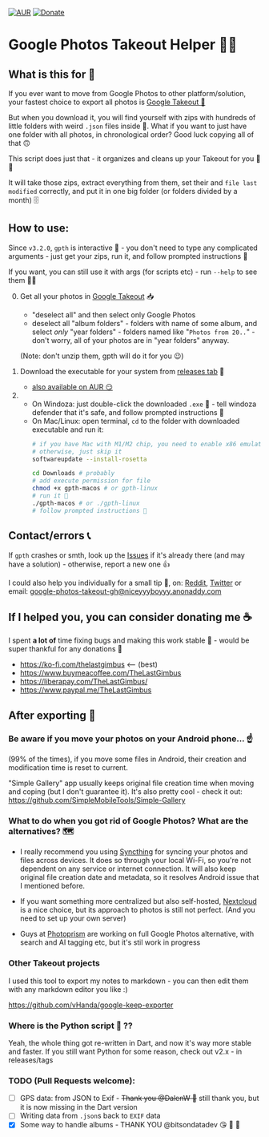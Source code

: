 [![AUR](https://img.shields.io/aur/version/gpth-bin?logo=arch-linux)](https://aur.archlinux.org/packages/gpth-bin)
[![Donate](https://img.shields.io/badge/Donate-PayPal-blue.svg?logo=paypal)](https://www.paypal.me/TheLastGimbus)

# Google Photos Takeout Helper 📸🆘
## What is this for 🧐
If you ever want to move from Google Photos to other platform/solution, your fastest choice to export all photos is [Google Takeout 🥡](https://takeout.google.com/)

But when you download it, you will find yourself with zips with hundreds of little folders with weird `.json` files inside 🍝. 
What if you want to just have one folder with all photos, in chronological order? Good luck copying all of that 🙃

This script does just that - it organizes and cleans up your Takeout for you 🧹😌

It will take those zips, extract everything from them, set their and `file last modified` correctly, and put it in one big folder (or folders divided by a month) 🗄

## How to use:
Since `v3.2.0`, `gpth` is interactive 🎉 - you don't need to type any complicated arguments - just get your zips, run it, and follow prompted instructions 💃

If you want, you can still use it with args (for scripts etc) - run `--help` to see them 🧑‍💻

0. Get all your photos in [Google Takeout](https://takeout.google.com/) 📥
    - "deselect all" and then select only Google Photos
    - deselect all "album folders" - folders with name of some album, and select *only* "year folders" - folders named like "`Photos from 20..`" - don't worry, all of your photos are in "year folders" anyway.
   
   (Note: don't unzip them, gpth will do it for you 😉)
1. Download the executable for your system from [releases tab](https://github.com/TheLastGimbus/GooglePhotosTakeoutHelper/releases) 🛒
    - [also available on AUR 😏](https://aur.archlinux.org/packages/gpth-bin)
2. - On Windoza: just double-click the downloaded `.exe` 🎉 - tell windoza defender that it's safe, and follow prompted instructions 🧾
   - On Mac/Linux: open terminal, `cd` to the folder with downloaded executable and run it:
     ```bash
     # if you have Mac with M1/M2 chip, you need to enable x86 emulation
     # otherwise, just skip it
     softwareupdate --install-rosetta
     
     cd Downloads # probably
     # add execute permission for file
     chmod +x gpth-macos # or gpth-linux
     # run it 🏃
     ./gpth-macos # or ./gpth-linux
     # follow prompted instructions 🥰
     ```

## Contact/errors 📞
If `gpth` crashes or smth, look up the [Issues](https://github.com/TheLastGimbus/GooglePhotosTakeoutHelper/issues) if it's already there (and may have a solution) - otherwise, report a new one 👍
 
I could also help you individually for a small tip 💸, on: [Reddit](https://www.reddit.com/user/TheLastGimbus/), [Twitter](https://twitter.com/TheLastGimbus) or email: [google-photos-takeout-gh@niceyyyboyyy.anonaddy.com](mailto:google-photos-takeout-gh@niceyyyboyyy.anonaddy.com)

## If I helped you, you can consider donating me ☕
I spent **a lot of** time fixing bugs and making this work stable 💖 - would be super thankful for any donations 🥰
- https://ko-fi.com/thelastgimbus <-- (best)
- https://www.buymeacoffee.com/TheLastGimbus
- https://liberapay.com/TheLastGimbus/
- https://www.paypal.me/TheLastGimbus

## After exporting 🤔
### Be aware if you move your photos on your Android phone... ☝
(99% of the times), if you move some files in Android, their creation and modification time is reset to current.

"Simple Gallery" app usually keeps original file creation time when moving and coping (but I don't guarantee it). It's also pretty cool - check it out: https://github.com/SimpleMobileTools/Simple-Gallery

### What to do when you got rid of Google Photos? What are the alternatives? 🗺
 - I really recommend you using [Syncthing](https://syncthing.net/) for syncing your photos and files across devices. It does so through your local Wi-Fi, so you're not dependent on any service or internet connection. It will also keep original file creation date and metadata, so it resolves Android issue that I mentioned before.

 - If you want something more centralized but also self-hosted, [Nextcloud](https://nextcloud.com) is a nice choice, but its approach to photos is still not perfect. (And you need to set up your own server)

 - Guys at [Photoprism](https://photoprism.org/) are working on full Google Photos alternative, with search and AI tagging etc, but it's stil work in progress

### Other Takeout projects
I used this tool to export my notes to markdown - you can then edit them with any markdown editor you like :)

https://github.com/vHanda/google-keep-exporter

### Where is the Python script 🐍 ??
Yeah, the whole thing got re-written in Dart, and now it's way more stable and faster. If you still want Python for some reason, check out v2.x - in releases/tags

### TODO (Pull Requests welcome):
- [ ] GPS data: from JSON to Exif - ~~Thank you @DalenW 💖~~ still thank you, but it is now missing in the Dart version
- [ ] Writing data from `.json`s back to `EXIF` data
- [x] Some way to handle albums - THANK YOU @bitsondatadev 😘 🎉 💃
